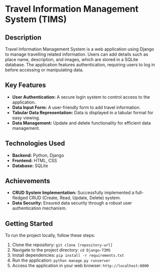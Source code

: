 # Travel Information Management System (TIMS)

## Description

Travel Information Management System is a web application using Django to manage travelling related information. Users can add details such as place name, description, and images, which are stored in a SQLite database. The application features authentication, requiring users to log in before accessing or manipulating data.

## Key Features

- **User Authentication:** A secure login system to control access to the application.
- **Data Input Form:** A user-friendly form to add travel information.
- **Tabular Data Representation:** Data is displayed in a tabular format for easy viewing.
- **Data Management:** Update and delete functionality for efficient data management.

## Technologies Used

- **Backend:** Python, Django
- **Frontend:** HTML, CSS
- **Database:** SQLite

## Achievements

- **CRUD System Implementation:** Successfully implemented a full-fledged CRUD (Create, Read, Update, Delete) system.
- **Data Security:** Ensured data security through a robust user authentication mechanism.

## Getting Started

To run the project locally, follow these steps:

1. Clone the repository: `git clone [repository-url]`
2. Navigate to the project directory: `cd Django-TIMS`
3. Install dependencies: `pip install -r requirements.txt`
4. Run the application: `python manage.py runserver`
5. Access the application in your web browser: `http://localhost:8000`
